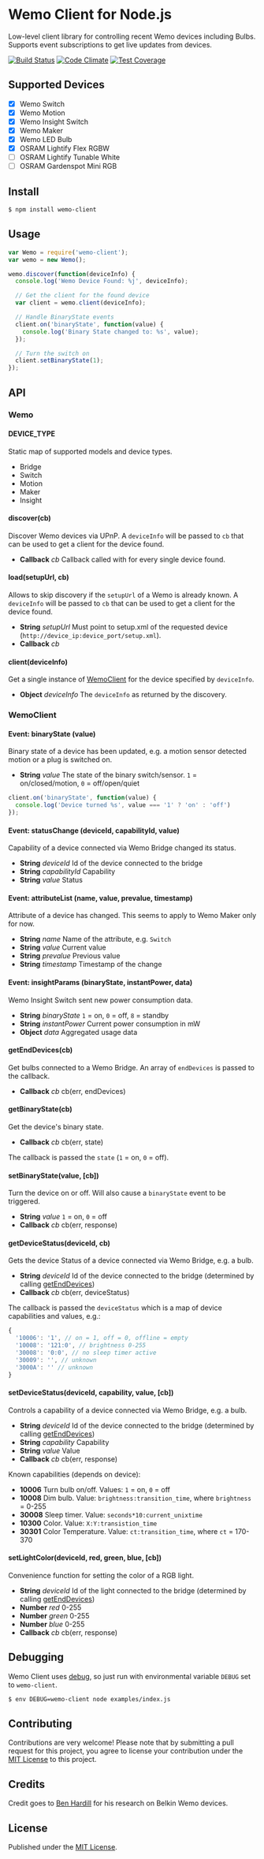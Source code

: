 # Wemo Client for Node.js

Low-level client library for controlling recent Wemo devices including Bulbs. Supports event subscriptions to get live updates from devices.

[![Build Status](https://travis-ci.org/timonreinhard/wemo-client.svg?branch=master)](https://travis-ci.org/timonreinhard/wemo-client)
[![Code Climate](https://codeclimate.com/github/timonreinhard/wemo-client/badges/gpa.svg)](https://codeclimate.com/github/timonreinhard/wemo-client)
[![Test Coverage](https://codeclimate.com/github/timonreinhard/wemo-client/badges/coverage.svg)](https://codeclimate.com/github/timonreinhard/wemo-client/coverage)

## Supported Devices

  * [x] Wemo Switch
  * [x] Wemo Motion
  * [x] Wemo Insight Switch
  * [x] Wemo Maker
  * [x] Wemo LED Bulb
  * [x] OSRAM Lightify Flex RGBW
  * [ ] OSRAM Lightify Tunable White
  * [ ] OSRAM Gardenspot Mini RGB

## Install

```bash
$ npm install wemo-client
```

## Usage

```javascript
var Wemo = require('wemo-client');
var wemo = new Wemo();

wemo.discover(function(deviceInfo) {
  console.log('Wemo Device Found: %j', deviceInfo);

  // Get the client for the found device
  var client = wemo.client(deviceInfo);

  // Handle BinaryState events
  client.on('binaryState', function(value) {
    console.log('Binary State changed to: %s', value);
  });

  // Turn the switch on
  client.setBinaryState(1);
});
```

## API

### Wemo

#### DEVICE_TYPE

Static map of supported models and device types.

* Bridge
* Switch
* Motion
* Maker
* Insight

#### discover(cb)

Discover Wemo devices via UPnP. A `deviceInfo` will be passed to `cb` that can be used to get a client for the device found.

* **Callback** *cb* Callback called with for every single device found.

#### load(setupUrl, cb)

Allows to skip discovery if the `setupUrl` of a Wemo is already known. A `deviceInfo` will be passed to `cb` that can be used to get a client for the device found.

* **String** *setupUrl* Must point to setup.xml of the requested device (`http://device_ip:device_port/setup.xml`).
* **Callback** *cb*

#### client(deviceInfo)

Get a single instance of [WemoClient](#wemoclient) for the device specified by `deviceInfo`.

* **Object** *deviceInfo* The `deviceInfo` as returned by the discovery.

### WemoClient

#### Event: binaryState (value)

Binary state of a device has been updated, e.g. a motion sensor detected motion or a plug is switched on.

* **String** *value* The state of the binary switch/sensor. `1` = on/closed/motion, `0` = off/open/quiet

```javascript
client.on('binaryState', function(value) {
  console.log('Device turned %s', value === '1' ? 'on' : 'off')
});
```

#### Event: statusChange (deviceId, capabilityId, value)

Capability of a device connected via Wemo Bridge changed its status.

* **String** *deviceId* Id of the device connected to the bridge
* **String** *capabilityId* Capability
* **String** *value* Status

#### Event: attributeList (name, value, prevalue, timestamp)

Attribute of a device has changed. This seems to apply to Wemo Maker only for now.

* **String** *name* Name of the attribute, e.g. `Switch`
* **String** *value* Current value
* **String** *prevalue* Previous value
* **String** *timestamp* Timestamp of the change

#### Event: insightParams (binaryState, instantPower, data)

Wemo Insight Switch sent new power consumption data.

* **String** *binaryState* `1` = on, `0` = off, `8` = standby
* **String** *instantPower* Current power consumption in mW
* **Object** *data* Aggregated usage data

#### getEndDevices(cb)

Get bulbs connected to a Wemo Bridge. An array of `endDevices` is passed to the callback.

* **Callback** *cb* cb(err, endDevices)

#### getBinaryState(cb)

Get the device's binary state.

* **Callback** *cb* cb(err, state)

The callback is passed the `state` (`1` = on, `0` = off).

#### setBinaryState(value, [cb])

Turn the device on or off. Will also cause a `binaryState` event to be triggered.

* **String** *value* `1` = on, `0` = off
* **Callback** *cb* cb(err, response)

#### getDeviceStatus(deviceId, cb)

Gets the device Status of a device connected via Wemo Bridge, e.g. a bulb.

* **String** *deviceId* Id of the device connected to the bridge (determined by calling [getEndDevices](#getenddevicescb))
* **Callback** *cb* cb(err, deviceStatus)

The callback is passed the `deviceStatus` which is a map of device capabilities and values, e.g.:
```javascript
{
  '10006': '1', // on = 1, off = 0, offline = empty
  '10008': '121:0', // brightness 0-255
  '30008': '0:0', // no sleep timer active
  '30009': '', // unknown
  '3000A': '' // unknown
}
```

#### setDeviceStatus(deviceId, capability, value, [cb])

Controls a capability of a device connected via Wemo Bridge, e.g. a bulb.

* **String** *deviceId* Id of the device connected to the bridge (determined by calling [getEndDevices](#getenddevicescb))
* **String** *capability* Capability
* **String** *value* Value
* **Callback** *cb* cb(err, response)

Known capabilities (depends on device):

* **10006** Turn bulb on/off. Values: `1` = on, `0` = off
* **10008** Dim bulb. Value: `brightness:transition_time`, where `brightness` = 0-255
* **30008** Sleep timer. Value: `seconds*10:current_unixtime`
* **10300** Color. Value: `X:Y:transistion_time`
* **30301** Color Temperature. Value: `ct:transition_time`, where `ct` = 170-370

#### setLightColor(deviceId, red, green, blue, [cb])

Convenience function for setting the color of a RGB light.

* **String** *deviceId* Id of the light connected to the bridge (determined by calling [getEndDevices](#getenddevicescb))
* **Number** *red* 0-255
* **Number** *green* 0-255
* **Number** *blue* 0-255
* **Callback** *cb* cb(err, response)

## Debugging

Wemo Client uses [debug](https://github.com/visionmedia/debug), so just run with environmental variable `DEBUG` set to `wemo-client`.

```bash
$ env DEBUG=wemo-client node examples/index.js
```

## Contributing

Contributions are very welcome! Please note that by submitting a pull request for this project, you agree to license your contribution under the [MIT License](https://github.com/timonreinhard/wemo-client/blob/master/LICENSE) to this project.

## Credits

Credit goes to [Ben Hardill](http://www.hardill.me.uk/wordpress/tag/wemo/) for his research on Belkin Wemo devices.

## License

Published under the [MIT License](https://github.com/timonreinhard/wemo-client/blob/master/LICENSE).
